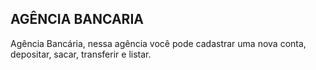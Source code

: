 ## AGÊNCIA BANCARIA

Agência Bancária, nessa agência você pode cadastrar uma nova conta, depositar, sacar, transferir e listar.
